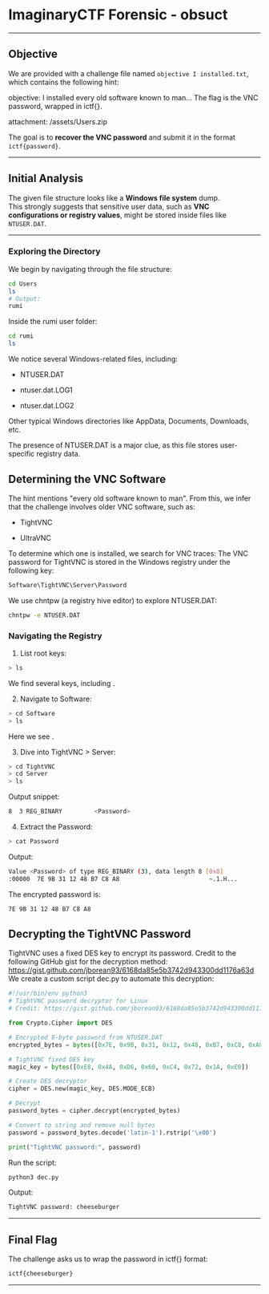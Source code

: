 # ImaginaryCTF Forensic - obsuct

---

## **Objective**
We are provided with a challenge file named `objective I installed.txt`, which contains the following hint:

objective: I installed every old software known to man...
The flag is the VNC password, wrapped in ictf{}.

attachment: /assets/Users.zip

The goal is to **recover the VNC password** and submit it in the format `ictf{password}`.

---

## **Initial Analysis**

The given file structure looks like a **Windows file system** dump.  
This strongly suggests that sensitive user data, such as **VNC configurations or registry values**, might be stored inside files like `NTUSER.DAT`.

---

### **Exploring the Directory**
We begin by navigating through the file structure:

```bash
cd Users
ls
# Output:
rumi
```
Inside the rumi user folder:
```bash
cd rumi
ls
```
We notice several Windows-related files, including:

- NTUSER.DAT

- ntuser.dat.LOG1

- ntuser.dat.LOG2

Other typical Windows directories like AppData, Documents, Downloads, etc.

The presence of NTUSER.DAT is a major clue, as this file stores user-specific registry data.

## Determining the VNC Software
The hint mentions "every old software known to man".
From this, we infer that the challenge involves older VNC software, such as:

- TightVNC

- UltraVNC

To determine which one is installed, we search for VNC traces:
The VNC password for TightVNC is stored in the Windows registry under the following key:
```bash
Software\TightVNC\Server\Password
```
We use chntpw (a registry hive editor) to explore NTUSER.DAT:
```bash
chntpw -e NTUSER.DAT
```
### Navigating the Registry

1. List root keys:
```bash
> ls
```
We find several keys, including <Software>.

2. Navigate to Software:
```bash
> cd Software
> ls
```
Here we see <TightVNC>.

3. Dive into TightVNC > Server:
```bash
> cd TightVNC
> cd Server
> ls
```
Output snippet:
```bash
8  3 REG_BINARY         <Password>
```

4. Extract the Password:
```bash
> cat Password
```
Output:
```bash
Value <Password> of type REG_BINARY (3), data length 8 [0x8]
:00000  7E 9B 31 12 48 B7 C8 A8                         ~.1.H...
```
The encrypted password is:
```bash
7E 9B 31 12 48 B7 C8 A8
```
## Decrypting the TightVNC Password
TightVNC uses a fixed DES key to encrypt its password.
Credit to the following GitHub gist for the decryption method:
https://gist.github.com/jborean93/6168da85e5b3742d943300dd1176a63d
We create a custom script dec.py to automate this decryption:
```python
#!/usr/bin/env python3
# TightVNC password decryptor for Linux
# Credit: https://gist.github.com/jborean93/6168da85e5b3742d943300dd1176a63d

from Crypto.Cipher import DES

# Encrypted 8-byte password from NTUSER.DAT
encrypted_bytes = bytes([0x7E, 0x9B, 0x31, 0x12, 0x48, 0xB7, 0xC8, 0xA8])

# TightVNC fixed DES key
magic_key = bytes([0xE8, 0x4A, 0xD6, 0x60, 0xC4, 0x72, 0x1A, 0xE0])

# Create DES decryptor
cipher = DES.new(magic_key, DES.MODE_ECB)

# Decrypt
password_bytes = cipher.decrypt(encrypted_bytes)

# Convert to string and remove null bytes
password = password_bytes.decode('latin-1').rstrip('\x00')

print("TightVNC password:", password)
```
Run the script:
```bash
python3 dec.py
```
Output:
```bash
TightVNC password: cheeseburger
```
---
## Final Flag
The challenge asks us to wrap the password in ictf{} format:
```bash
ictf{cheeseburger}
```
---


